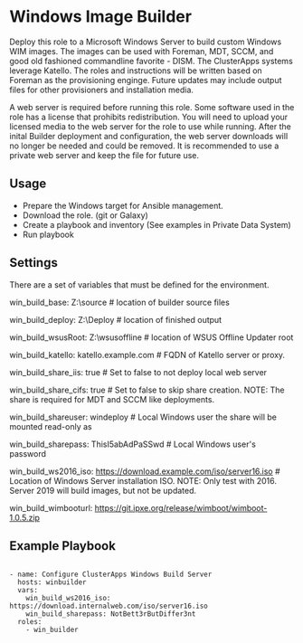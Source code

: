 # Windows Image Builder

Deploy this role to a Microsoft Windows Server to build custom Windows WIM images. The images can be used with Foreman, MDT, SCCM, and good old fashioned commandline favorite - DISM. The ClusterApps systems leverage Katello. The roles and instructions will be written based on Foreman as the provisioning enginge. Future updates may include output files for other provisioners and installation media.

A web server is required before running this role. Some software used in the role has a license that prohibits redistribution. You will need to upload your licensed media to the web server for the role to use while running. After the inital Builder deployment and configuration, the web server downloads will no longer be needed and could be removed. It is recommended to use a private web server and keep the file for future use.

## Usage

* Prepare the Windows target for Ansible management.
* Download the role. (git or Galaxy)
* Create a playbook and inventory (See examples in Private Data System)
* Run playbook

## Settings

There are a set of variables that must be defined for the environment. 

win_build_base: Z:\source # location of builder source files

win_build_deploy: Z:\Deploy # location of finished output

win_build_wsusRoot: Z:\wsusoffline # location of WSUS Offline Updater root

win_build_katello: katello.example.com # FQDN of Katello server or proxy. 

win_build_share_iis: true # Set to false to not deploy local web server

win_build_share_cifs: true # Set to false to skip share creation. NOTE: The share is required for MDT and SCCM like deployments.

win_build_shareuser: windeploy # Local Windows user the share will be mounted read-only as

win_build_sharepass: ThisI5abAdPaSSwd # Local Windows user's password

win_build_ws2016_iso: https://download.example.com/iso/server16.iso # Location of Windows Server installation ISO. NOTE: Only test with 2016. Server 2019 will build images, but not be updated.

win_build_wimbooturl: https://git.ipxe.org/release/wimboot/wimboot-1.0.5.zip

## Example Playbook
<code>
- name: Configure ClusterApps Windows Build Server 
  hosts: winbuilder
  vars:
    win_build_ws2016_iso: https://download.internalweb.com/iso/server16.iso
    win_build_sharepass: NotBett3rButDiffer3nt
  roles:
    - win_builder

</code>
